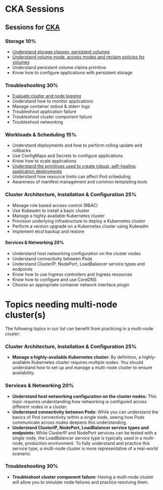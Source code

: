 # CKA Sessions

## Sessions for [CKA](https://training.linuxfoundation.org/certification/certified-kubernetes-administrator-cka/)

### Storage 10%
- [Understand storage classes, persistent volumes](./1.1.md)
- [Understand volume mode, access modes and reclaim policies for volumes](#/show/%24docker-training%2Fcka-prep%2F1.2.md)
- Understand persistent volume claims primitive
- Know how to configure applications with persistent storage

### Troubleshooting 30%
- [Evaluate cluster and node logging](#/show/%24docker-training%2Fcka-prep%2F2.1.md)
- Understand how to monitor applications
- Manage container stdout & stderr logs
- Troubleshoot application failure
- Troubleshoot cluster component failure
- Troubleshoot networking

### Workloads & Scheduling 15%
- Understand deployments and how to perform rolling update and rollbacks
- Use ConfigMaps and Secrets to configure applications
- Know how to scale applications
- [Understand the primitives used to create robust, self-healing, application deployments](#/show/%24docker-training%2Fcka-prep%2F3.4.md)
- Understand how resource limits can affect Pod scheduling
- Awareness of manifest management and common templating tools

### Cluster Architecture, Installation & Configuration 25%
- Manage role based access control (RBAC)
- Use Kubeadm to install a basic cluster
- Manage a highly-available Kubernetes cluster
- Provision underlying infrastructure to deploy a Kubernetes cluster
- Perform a version upgrade on a Kubernetes cluster using Kubeadm
- Implement etcd backup and restore

#### Services & Networking 20%
- Understand host networking configuration on the cluster nodes
- Understand connectivity between Pods
- Understand ClusterIP, NodePort, LoadBalancer service types and endpoints
- Know how to use Ingress controllers and Ingress resources
- Know how to configure and use CoreDNS
- Choose an appropriate container network interface plugin


# Topics needing multi-node cluster(s)

The following topics in our list can benefit from practicing in a multi-node cluster:

### Cluster Architecture, Installation & Configuration 25%
- **Manage a highly-available Kubernetes cluster:** By definition, a highly-available Kubernetes cluster requires multiple nodes. You should understand how to set up and manage a multi-node cluster to ensure availability.

### Services & Networking 20%
- **Understand host networking configuration on the cluster nodes:** This topic requires understanding how networking is configured across different nodes in a cluster.
- **Understand connectivity between Pods:** While you can understand the basics of Pod connectivity within a single node, seeing how Pods communicate across nodes deepens this understanding.
- **Understand ClusterIP, NodePort, LoadBalancer service types and endpoints:** While ClusterIP and NodePort services can be tested with a single node, the LoadBalancer service type is typically used in a multi-node, production environment. To fully understand and practice this service type, a multi-node cluster is more representative of a real-world scenario.

### Troubleshooting 30%
- **Troubleshoot cluster component failure:** Having a multi-node cluster will allow you to simulate node failures and practice resolving them.
